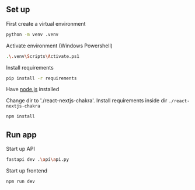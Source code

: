 ## Set up

First create a virtual environment

```bash
python -m venv .venv
```

Activate environment (Windows Powershell)

```bash
.\.venv\Scripts\Activate.ps1
```

Install requirements

```bash
pip install -r requirements
```

Have [node.js](https://nodejs.org/en) installed

Change dir to './react-nextjs-chakra'. Install requirements inside dir `./react-nextjs-chakra`

```bash
npm install
```

## Run app

Start up API

```bash
fastapi dev .\api\api.py
```

Start up frontend 

```bash
npm run dev
```

